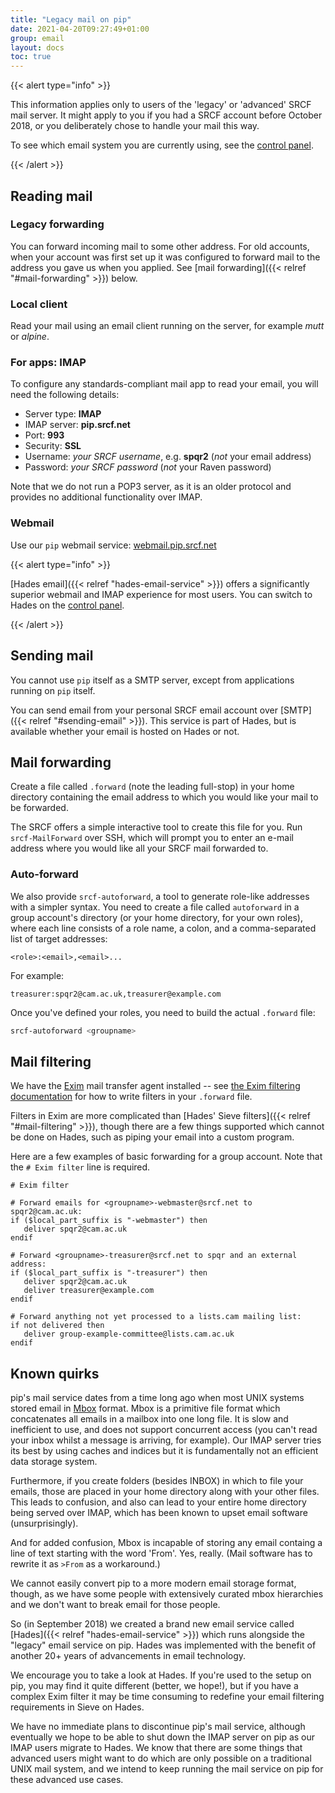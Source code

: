 ```yaml
---
title: "Legacy mail on pip"
date: 2021-04-20T09:27:49+01:00
group: email
layout: docs
toc: true
---
```


{{< alert type="info" >}}

This information applies only to users of the 'legacy' or 'advanced'
SRCF mail server. It might apply to you if you had a SRCF account before
October 2018, or you deliberately chose to handle your mail this way.

To see which email system you are currently using, see the [control
panel](https://control.srcf.net/member).

{{< /alert >}}

## Reading mail

### Legacy forwarding

You can forward incoming mail to some other address. For old accounts,
when your account was first set up it was configured to forward mail to
the address you gave us when you applied. See
[mail forwarding]({{< relref "#mail-forwarding" >}}) below.

### Local client

Read your mail using an email client running on the server, for example
*mutt* or *alpine*.

### For apps: IMAP

To configure any standards-compliant mail app to read your email, you
will need the following details:

- Server type: **IMAP**
- IMAP server: **pip.srcf.net**
- Port: **993**
- Security: **SSL**
- Username: *your SRCF username*, e.g. **spqr2** (*not* your email
    address)
- Password: *your SRCF password* (*not* your Raven password)

Note that we do not run a POP3 server, as it is an older protocol and
provides no additional functionality over IMAP.

### Webmail

Use our `pip` webmail service:
[webmail.pip.srcf.net](https://webmail.pip.srcf.net)

{{< alert type="info" >}}

[Hades email]({{< relref "hades-email-service" >}}) offers a significantly superior
webmail and IMAP experience for most users. You can switch to Hades on
the [control panel](https://control.srcf.net/member).

{{< /alert >}}

## Sending mail

You cannot use `pip` itself as a SMTP server, except from applications
running on `pip` itself.

You can send email from your personal SRCF email account over
[SMTP]({{< relref "#sending-email" >}}). This service is part of Hades, but is
available whether your email is hosted on Hades or not.

## Mail forwarding

Create a file called `.forward` (note the leading full-stop) in your
home directory containing the email address to which you would like your
mail to be forwarded.

The SRCF offers a simple interactive tool to create this file for you.
Run `srcf-MailForward` over SSH, which will prompt you to enter an
e-mail address where you would like all your SRCF mail forwarded to.

### Auto-forward

We also provide `srcf-autoforward`, a tool to generate role-like
addresses with a simpler syntax. You need to create a file called
`autoforward` in a group account's directory (or your home directory,
for your own roles), where each line consists of a role name, a colon,
and a comma-separated list of target addresses:

```text
<role>:<email>,<email>...
```

For example:

```text
treasurer:spqr2@cam.ac.uk,treasurer@example.com
```

Once you've defined your roles, you need to build the actual `.forward`
file:

```bash
srcf-autoforward <groupname>
```

## Mail filtering

We have the [Exim](https://www.exim.org) mail transfer agent installed
-- see [the Exim filtering
documentation](https://www.exim.org/exim-html-current/doc/html/spec_html/filter_ch01.html)
for how to write filters in your `.forward` file.

Filters in Exim are more complicated than [Hades' Sieve filters]({{< relref "#mail-filtering" >}}), though there are
a few things supported which cannot be done on Hades, such as piping
your email into a custom program.

Here are a few examples of basic forwarding for a group account. Note
that the `# Exim filter` line is required.

```text
# Exim filter

# Forward emails for <groupname>-webmaster@srcf.net to spqr2@cam.ac.uk:
if ($local_part_suffix is "-webmaster") then
   deliver spqr2@cam.ac.uk
endif

# Forward <groupname>-treasurer@srcf.net to spqr and an external address:
if ($local_part_suffix is "-treasurer") then
   deliver spqr2@cam.ac.uk
   deliver treasurer@example.com
endif

# Forward anything not yet processed to a lists.cam mailing list:
if not delivered then
   deliver group-example-committee@lists.cam.ac.uk
endif
```

## Known quirks

pip's mail service dates from a time long ago when most UNIX systems
stored email in [Mbox](https://en.wikipedia.org/wiki/Mbox) format. Mbox
is a primitive file format which concatenates all emails in a mailbox
into one long file. It is slow and inefficient to use, and does not
support concurrent access (you can't read your inbox whilst a message
is arriving, for example). Our IMAP server tries its best by using
caches and indices but it is fundamentally not an efficient data storage
system.

Furthermore, if you create folders (besides INBOX) in which to file your
emails, those are placed in your home directory along with your other
files. This leads to confusion, and also can lead to your entire home
directory being served over IMAP, which has been known to upset email
software (unsurprisingly).

And for added confusion, Mbox is incapable of storing any email containg
a line of text starting with the word 'From'. Yes, really. (Mail
software has to rewrite it as `>From` as a workaround.)

We cannot easily convert pip to a more modern email storage format,
though, as we have some people with extensively curated mbox hierarchies
and we don't want to break email for those people.

So (in September 2018) we created a brand new email service called
[Hades]({{< relref "hades-email-service" >}}) which runs alongside the "legacy"
email service on pip. Hades was implemented with the benefit of another
20+ years of advancements in email technology.

We encourage you to take a look at Hades. If you're used to the setup
on pip, you may find it quite different (better, we hope!), but if you
have a complex Exim filter it may be time consuming to redefine your
email filtering requirements in Sieve on Hades.

We have no immediate plans to discontinue pip's mail service, although
eventually we hope to be able to shut down the IMAP server on pip as our
IMAP users migrate to Hades. We know that there are some things that
advanced users might want to do which are only possible on a traditional
UNIX mail system, and we intend to keep running the mail service on pip
for these advanced use cases.
